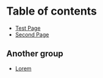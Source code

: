 # Table of contents

* [Test Page](README.md)
* [Second Page](second-page.md)

## Another group

* [Lorem](another-group/lorem.md)

